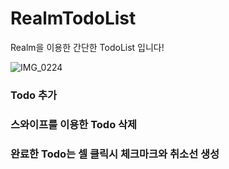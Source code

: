 # RealmTodoList

Realm을 이용한 간단한 TodoList 입니다!

![IMG_0224](https://user-images.githubusercontent.com/55382624/107468434-44a25100-6bab-11eb-812d-2fc2f592b22d.PNG)

### Todo 추가
### 스와이프를 이용한 Todo 삭제
### 완료한 Todo는 셀 클릭시 체크마크와 취소선 생성
